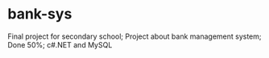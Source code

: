 # bank-sys
Final project for secondary school;
Project about bank management system;
Done 50%;
c#.NET and MySQL
